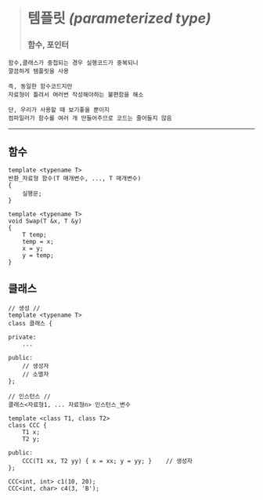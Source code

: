># 템플릿 *(parameterized type)*
>
>### 함수, 포인터
```
함수,클래스가 중첩되는 경우 실행코드가 중복되니 
깔끔하게 템플릿을 사용

즉, 동일한 함수코드지만 
자료형이 틀려서 여러번 작성해야하는 불편함을 해소

단, 우리가 사용할 때 보기좋을 뿐이지 
컴파일러가 함수를 여러 개 만들어주므로 코드는 줄어들지 않음
```
---

## 함수
```angular2html
template <typename T> 
반환_자료형 함수(T 매개변수, ..., T 매개변수)
{
    실행문;
}
```
```
template <typename T> 
void Swap(T &x, T &y)
{
    T temp;
    temp = x;
    x = y;
    y = temp;
}
```

## 클래스
```angular2html
// 생성 //
template <typename T>
class 클래스 {

private:
    ...
    
public:
    // 생성자
    // 소멸자
};

// 인스턴스 //
클래스<자료형1, ... 자료형n> 인스턴스_변수
```
```
template <class T1, class T2> 
class CCC { 
    T1 x;
    T2 y;

public:
    CCC(T1 xx, T2 yy) { x = xx; y = yy; }    // 생성자   
};

CCC<int, int> c1(10, 20);
CCC<int, char> c4(3, 'B');
```

